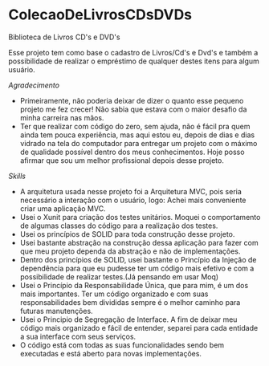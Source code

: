 # ColecaoDeLivrosCDsDVDs
Biblioteca de Livros CD's e DVD's

Esse projeto tem como base o cadastro de Livros/Cd's e Dvd's e também a possibilidade de realizar o empréstimo de qualquer destes itens para algum usuário.

*Agradecimento*
- Primeiramente, não poderia deixar de dizer o quanto esse pequeno projeto me fez crecer! Não sabia que estava com o maior desafio da minha carreira nas mãos.
- Ter que realizar com código do zero, sem ajuda, não é fácil pra quem ainda tem pouca experiência, mas aqui estou eu, depois de dias e dias vidrado na tela do computador para entregar um projeto com o máximo de qualidade possível dentro dos meus conhecimentos. Hoje posso afirmar que sou um melhor profissional depois desse projeto.

*Skills*
- A arquitetura usada nesse projeto foi a Arquitetura MVC, pois seria necessário a interação com o usuário, logo: Achei mais conveniente criar uma aplicação MVC.
- Usei o Xunit para criação dos testes unitários. Moquei o comportamento de algumas classes do código para a realização dos testes.
- Usei os princípios de SOLID para toda construção desse projeto. 
- Usei bastante abstração na construção dessa aplicação para fazer com que meu projeto dependa da abstração e não de implementações.
- Dentro dos princípios de SOLID, usei bastante o Princípio da Injeção de dependência para que eu pudesse ter um código mais efetivo e com a possibilidade de realizar testes.(Já pensando em usar Moq) 
- Usei o Princípio da Responsabilidade Única, que para mim, é um dos mais importantes. Ter um código organizado e com suas responsabilidades bem divididas sempre é o melhor caminho para futuras manutenções.
- Usei o Principio de Segregação de Interface. A fim de deixar meu código mais organizado e fácil de entender, separei para cada entidade a sua interface com seus serviços.
- O código está com todas as suas funcionalidades sendo bem executadas e está aberto para novas implementações.
